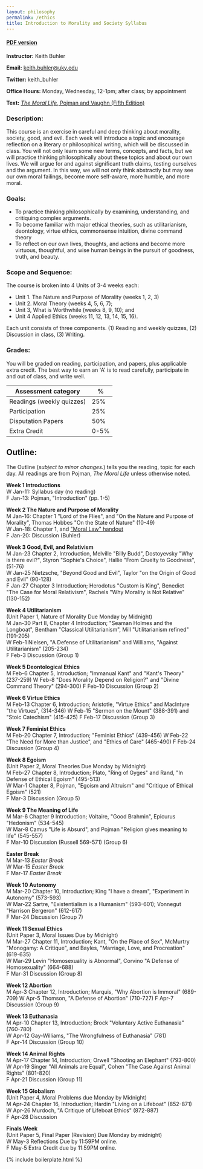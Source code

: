 ```yaml
---
layout: philosophy
permalink: /ethics
title: Introduction to Morality and Society Syllabus
---
```


#### [PDF version](/syllabi/syllabus-ethics-2017.pdf)    
 **Instructor:** Keith Buhler     

**Email:** keith.buhler@uky.edu     

**Twitter:** keith_buhler   

**Office Hours:** Monday, Wednesday, 12-1pm; after class; by appointment    

**Text:** [*The Moral Life*, Pojman and Vaughn (Fifth Edition)](http://amzn.to/2iFegft)  

### Description:
This course is an exercise in careful and deep thinking about morality, society, good, and evil. Each week will introduce a topic and encourage reflection on a literary or philosophical writing, which will be discussed in class. You will not only learn some new terms, concepts, and facts, but we will practice thinking philosophically about these topics and about our own lives. We will argue for and against significant truth claims, testing ourselves and the argument. In this way, we will not only think abstractly but may see our own moral failings, become more self-aware, more humble, and more moral.


### Goals:

* To practice thinking philosophically by examining, understanding, and critiquing complex arguments.
* To become familiar with major ethical theories, such as utilitarianism, deontology, virtue ethics, commonsense intuition, divine command theory
* To reflect on our own lives, thoughts, and actions and become more virtuous, thoughtful, and wise human beings in the pursuit of goodness, truth, and beauty.

### Scope and Sequence:
The course is broken into 4 Units of 3-4 weeks each: 

- Unit 1. The Nature and Purpose of Morality (weeks 1, 2, 3) 
- Unit 2. Moral Theory (weeks 4, 5, 6, 7); 
- Unit 3, What is Worthwhile (weeks 8, 9, 10); and 
- Unit 4 Applied Ethics (weeks 11, 12, 13, 14, 15, 16).  

Each unit consists of three components. (1) Reading and weekly quizzes, (2) Discussion in class, (3) Writing. 

### Grades:
You will be graded on reading, participation, and papers, plus applicable extra credit. The best way to earn an 'A' is to read carefully, participate in and out of class, and write well.  


|  Assessment category                  |  %          |
| --------------------------------------|-------------|
| Readings (weekly quizzes)             | 25%         |  
| Participation                         | 25%         |
| Disputation Papers                    | 50%         |
| Extra Credit                          | 0-5%        |


## Outline:

The Outline (*subject to minor changes.*) tells you the reading, topic for each day. All readings are from Pojman, *The Moral Life* unless otherwise noted. 

<p></p>

**Week 1 Introductions**  
W       Jan-11:  Syllabus day (no reading)    
F       Jan-13:  Pojman, "Introduction" (pp. 1-5)  

**Week 2 The Nature and Purpose of Morality**   
M       Jan-16:  Chapter 1 "Lord of the Flies", and "On the Nature and Purpose of Morality", Thomas Hobbes "On the State of Nature" (10-49)  
W       Jan-18:  Chapter 1, and ["Moral Law" handout](https://docs.google.com/document/d/1YpvuIGx7Ld2vUYDpchOERIQbXL8PUZha_WixeD7vCHo/edit?usp=sharing)  
F       Jan-20:  Discussion  (Buhler) 

**Week 3 Good, Evil, and Relativism**   
M       Jan-23   Chapter 2, Introduction, Melville "Billy Budd", Dostoyevsky "Why is there evil?", Styron "Sophie's Choice", Hallie "From Cruelty to Goodness", (51-76)  
W       Jan-25   Nietzsche, "Beyond Good and Evil", Taylor "on the Origin of Good and Evil" (90-128)  
F       Jan-27   Chapter 3 Introduction; Herodotus "Custom is King", Benedict "The Case for Moral Relativism", Rachels "Why Morality is Not Relative" (130-152) 

**Week 4 Utilitarianism**   
(Unit Paper 1, Nature of Morality Due Monday by Midnight)    
M       Jan-30  Part II, Chapter 4 Introduction; "Seaman Holmes and the Longboat", Bentham "Classical Utilitarianism", Mill "Utilitarianism refined" (191-205)   
W       Feb-1   Nielsen, "A Defense of Utilitarianism" and Williams, "Against Utilitarianism" (205-234)  
F       Feb-3  Discussion  (Group 1)

**Week 5 Deontological Ethics**  
M       Feb-6  Chapter 5, Introduction; "Immanual Kant" and "Kant's Theory" (237-259)
W       Feb-8  "Does Morality Depend on Religion?" and "Divine Command Theory" (294-300)
F       Feb-10  Discussion (Group 2)  

**Week 6 Virtue Ethics**  
M       Feb-13  Chapter 6, Introduction; Aristotle, "Virtue Ethics" and MacIntyre "the Virtues", (314-346)
W       Feb-15  "Sermon on the Mount" (388-391) and "Stoic Catechism" (415-425)
F       Feb-17  Discussion (Group 3)  

**Week 7 Feminist Ethics**    
M       Feb-20  Chapter 7, Introduction; "Feminist Ethics" (439-456)
W       Feb-22  "The Need for More than Justice", and "Ethics of Care" (465-490)
F       Feb-24  Discussion (Group 4) 


**Week 8 Egoism**   
(Unit Paper 2, Moral Theories Due Monday by Midnight)    
M       Feb-27  Chapter 8, Introduction; Plato, "Ring of Gyges" and Rand, "In Defense of Ethical Egoism" (495-513)    
W       Mar-1  Chapter 8, Pojman, "Egoism and Altruism" and "Critique of Ethical Egoism" (521)  
F       Mar-3  Discussion (Group 5) 

**Week 9 The Meaning of Life**   
M       Mar-6  Chapter 9 Introduction; Voltaire, "Good Brahmin", Epicurus "Hedonism" (534-545)  
W       Mar-8  Camus "Life is Absurd", and Pojman "Religion gives meaning to life" (545-557)  
F       Mar-10  Discussion (Russell 569-571) (Group 6)     

**Easter Break**   
M     Mar-13 *Easter Break*  
W     Mar-15 *Easter Break*  
F     Mar-17 *Easter Break*  

**Week 10 Autonomy**  
M       Mar-20  Chapter 10, Introduction; King "I have a dream", "Experiment in Autonomy" (573-593)  
W       Mar-22  Sartre, "Existentialism is a Humanism" (593-601); Vonnegut "Harrison Bergeron" (612-617)  
F       Mar-24   Discussion (Group 7) 

 
**Week 11 Sexual Ethics**     
(Unit Paper 3, Moral Issues Due by Midnight)     
M       Mar-27  Chapter 11, Introduction; Kant, "On the Place of Sex", McMurtry "Monogamy: A Critique", and Bayles, "Marriage, Love, and Procreation" (619-635)   
W       Mar-29  Levin "Homosexuality is Abnormal", Corvino "A Defense of Homosexuality" (664-688)  
F       Mar-31  Discussion (Group 8)  

**Week 12  Abortion**  
M       Apr-3  Chapter 12, Introduction; Marquis, "Why Abortion is Immoral" (689-709)
W       Apr-5  Thomson, "A Defense of Abortion" (710-727)
F     Apr-7 Discussion (Group 9)

**Week 13 Euthanasia**   
M       Apr-10 Chapter 13, Introduction; Brock "Voluntary Active Euthanasia" (760-780)  
W       Apr-12 Gay-Williams, "The Wrongfulness of Euthanasia" (781)  
F       Apr-14   Discussion (Group 10)

**Week 14 Animal Rights**   
M       Apr-17  Chapter 14, Introduction; Orwell "Shooting an Elephant" (793-800)     
W       Apr-19 Singer "All Animals are Equal", Cohen "The Case Against Animal Rights" (801-820)     
F       Apr-21   Discussion (Group 11)   


**Week 15 Globalism**   
(Unit Paper 4, Moral Problems due Monday by Midnight)     
M     Apr-24 Chapter 16, Introduction; Hardin "Living on a Lifeboat" (852-871)  
W     Apr-26 Murdoch, "A Critique of Lifeboat Ethics" (872-887)   
F     Apr-28 Discussion  

**Finals Week**  
(Unit Paper 5, Final Paper (Revision) Due Monday by midnight)  
W       May-3  Reflections Due  by 11:59PM online.    
F       May-5  Extra Credit due by 11:59PM online.    



{% include boilerplate.html %}
